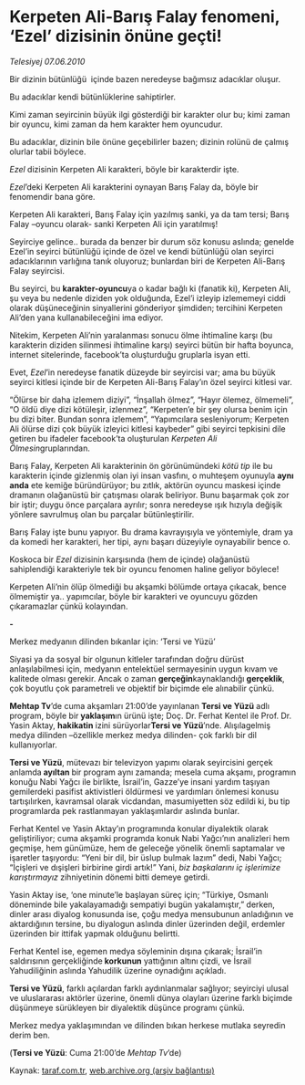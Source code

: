 # Kerpeten Ali-Barış Falay fenomeni, ‘Ezel’ dizisinin önüne geçti! 

*Telesiyej 07.06.2010*

<div class="yazi">
<p>Bir dizinin bütünlüğü  içinde bazen neredeyse bağımsız adacıklar oluşur.</p>
<p>Bu adacıklar kendi bütünlüklerine sahiptirler.</p>
<p>Kimi zaman seyircinin büyük ilgi gösterdiği bir karakter olur bu; kimi zaman bir oyuncu, kimi zaman da hem karakter hem oyuncudur.</p>
<p>Bu adacıklar, dizinin bile önüne geçebilirler bazen; dizinin rolünü de çalmış olurlar tabii böylece.</p>
<p><i>Ezel</i> dizisinin Kerpeten Ali karakteri, böyle bir karakterdir işte.</p>
<p><i>Ezel</i>’deki Kerpeten Ali karakterini oynayan Barış Falay da, böyle bir fenomendir bana göre.</p>
<p>Kerpeten Ali karakteri, Barış Falay için yazılmış sanki, ya da tam tersi; Barış Falay –oyuncu olarak- sanki Kerpeten Ali için yaratılmış!</p>
<p>Seyirciye gelince.. burada da benzer bir durum söz konusu aslında; genelde Ezel’in seyirci bütünlüğü içinde de özel ve kendi bütünlüğü olan seyirci adacıklarının varlığına tanık oluyoruz; bunlardan biri de Kerpeten Ali-Barış Falay seyircisi.</p>
<p>Bu seyirci, bu <b>karakter-oyuncu</b>ya o kadar bağlı ki (fanatik ki), Kerpeten Ali, şu veya bu nedenle diziden yok olduğunda, Ezel’i izleyip izlememeyi ciddi olarak düşüneceğinin sinyallerini gönderiyor şimdiden; tercihini Kerpeten Ali’den yana kullanabileceğini ima ediyor.</p>
<p>Nitekim, Kerpeten Ali’nin yaralanması sonucu ölme ihtimaline karşı (bu karakterin diziden silinmesi ihtimaline karşı) seyirci bütün bir hafta boyunca, internet sitelerinde, facebook’ta oluşturduğu gruplarla isyan etti.</p>
<p>Evet,<i> Ezel</i>’in neredeyse fanatik düzeyde bir seyircisi var; ama bu büyük seyirci kitlesi içinde bir de Kerpeten Ali-Barış Falay’ın özel seyirci kitlesi var.</p>
<p>“Ölürse bir daha izlemem diziyi”, “İnşallah ölmez”, “Hayır ölemez, ölmemeli”, “O öldü diye dizi kötüleşir, izlenmez”, “Kerpeten’e bir şey olursa benim için bu dizi biter. Bundan sonra izlemem”, “Yapımcılara sesleniyorum; Kerpeten Ali ölürse dizi çok büyük izleyici kitlesi kaybeder” gibi seyirci tepkisini dile getiren bu ifadeler facebook’ta oluşturulan <i>Kerpeten Ali Ölmesin</i>gruplarından.</p>
<p>Barış Falay, Kerpeten Ali karakterinin ön görünümündeki <i>kötü tip</i> ile bu karakterin içinde gizlenmiş olan iyi insan vasfını, o muhteşem oyunuyla <b>aynı anda</b> ete kemiğe büründürüyor; bu zıtlık, aktörün oyuncu maskesi içinde dramanın olağanüstü bir çatışması olarak beliriyor. Bunu başarmak çok zor bir iştir; duygu önce parçalara ayrılır; sonra neredeyse ışık hızıyla değişik yönlere savrulmuş olan bu parçalar bütünleştirilir.</p>
<p>Barış Falay işte bunu yapıyor. Bu drama kavrayışıyla ve yöntemiyle, dram ya da komedi her karakteri, her tipi, aynı başarı düzeyiyle oynayabilir bence o.</p>
<p>Koskoca bir <i>Ezel</i> dizisinin karşısında (hem de içinde) olağanüstü sahiplendiği karakteriyle tek bir oyuncu fenomen haline geliyor böylece!</p>
<p>Kerpeten Ali’nin ölüp ölmediği bu akşamki bölümde ortaya çıkacak, bence ölmemiştir ya.. yapımcılar, böyle bir karakteri ve oyuncuyu gözden çıkaramazlar çünkü kolayından. <br/></p>
<p><b>       -</b> <br/></p>
<p>Merkez medyanın dilinden bıkanlar için: ‘Tersi ve Yüzü’  <br/></p>
<p>Siyasi ya da sosyal bir olgunun kitleler tarafından doğru dürüst anlaşılabilmesi için, medyanın entelektüel sermayesinin uygun kıvam ve kalitede olması gerekir. Ancak o zaman <b>gerçeğin</b>kaynaklandığı <b>gerçeklik</b>, çok boyutlu çok parametreli ve objektif bir biçimde ele alınabilir çünkü.</p>
<p><b>Mehtap Tv</b>’de cuma akşamları 21:00’de yayınlanan <b>Tersi ve Yüzü</b> adlı program, böyle bir<b> yaklaşım</b>ın ürünü işte; Doç. Dr. Ferhat Kentel ile Prof. Dr. Yasin Aktay, <b>hakikatin</b> izini sürüyorlar<b>Tersi ve Yüzü</b>’nde. Alışılagelmiş medya dilinden –özellikle merkez medya dilinden- çok farklı bir dil kullanıyorlar.</p>
<p><b>Tersi ve Yüzü</b>, mütevazı bir televizyon yapımı olarak seyircisini gerçek anlamda<b> ayıltan </b>bir program aynı zamanda; mesela cuma akşamı, programın konuğu Nabi Yağcı ile birlikte, İsrail’in, Gazze’ye insani yardım taşıyan gemilerdeki pasifist aktivistleri öldürmesi ve yardımları önlemesi konusu tartışılırken, kavramsal olarak vicdandan, masumiyetten söz edildi ki, bu tip programlarda pek rastlanmayan yaklaşımlardır aslında bunlar.</p>
<p>Ferhat Kentel ve Yasin Aktay’ın programında konular diyalektik olarak geliştiriliyor; cuma akşamki programda konuk Nabi Yağcı’nın analizleri hem geçmişe, hem günümüze, hem de geleceğe yönelik önemli saptamalar ve işaretler taşıyordu: “Yeni bir dil, bir üslup bulmak lazım” dedi, Nabi Yağcı; “İçişleri ve dışişleri birbirine girdi artık!” Yani, <i>biz başkalarını iç işlerimize karıştırmayız</i> zihniyetinin dönemi bitti demeye getirdi.</p>
<p>Yasin Aktay ise, ‘one minute’le başlayan süreç için; “Türkiye, Osmanlı  döneminde bile yakalayamadığı sempatiyi bugün yakalamıştır,” derken, dinler arası diyalog konusunda ise, çoğu medya mensubunun anladığının ve aktardığının tersine, bu diyalogun aslında dinler üzerinden değil, erdemler üzerinden bir ittifak yapmak olduğunu belirtti.</p>
<p>Ferhat Kentel ise, egemen medya söyleminin dışına çıkarak; İsrail’in saldırısının gerçekliğinde<b> korkunun</b> yattığının altını çizdi, ve İsrail Yahudiliğinin aslında Yahudilik üzerine oynadığını açıkladı.</p>
<p><b>Tersi ve Yüzü</b>, farklı açılardan farklı aydınlanmalar sağlıyor; seyirciyi ulusal ve uluslararası aktörler üzerine, önemli dünya olayları üzerine farklı biçimde düşünmeye sürükleyen bir diyalektik düşünce programı çünkü.</p>
<p>Merkez medya yaklaşımından ve dilinden bıkan herkese mutlaka seyredin derim ben.</p>
<p>(<b>Tersi ve Yüzü</b>: Cuma 21:00’de <i>Mehtap Tv</i>’de)</p></div>

Kaynak: [taraf.com.tr](http://www.taraf.com.tr:80/telesiyej/makale-kerpeten-ali-baris-falay-fenomeni-ezel.htm), [web.archive.org (arşiv bağlantısı)](http://web.archive.org/web/20100610225415/http://www.taraf.com.tr:80/telesiyej/makale-kerpeten-ali-baris-falay-fenomeni-ezel.htm)
